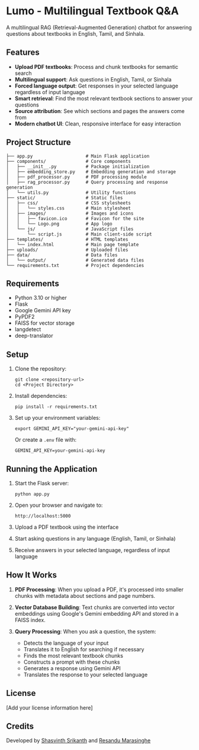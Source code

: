 # Lumo - Multilingual Textbook Q&A

A multilingual RAG (Retrieval-Augmented Generation) chatbot for answering questions about textbooks in English, Tamil, and Sinhala.

## Features

- **Upload PDF textbooks**: Process and chunk textbooks for semantic search
- **Multilingual support**: Ask questions in English, Tamil, or Sinhala
- **Forced language output**: Get responses in your selected language regardless of input language
- **Smart retrieval**: Find the most relevant textbook sections to answer your questions
- **Source attribution**: See which sections and pages the answers come from
- **Modern chatbot UI**: Clean, responsive interface for easy interaction

## Project Structure

```
├── app.py                    # Main Flask application
├── components/               # Core components
│   ├── __init__.py           # Package initialization
│   ├── embedding_store.py    # Embedding generation and storage
│   ├── pdf_processor.py      # PDF processing module
│   ├── rag_processor.py      # Query processing and response generation
│   └── utils.py              # Utility functions
├── static/                   # Static files
│   ├── css/                  # CSS stylesheets
│   │   └── styles.css        # Main stylesheet
│   ├── images/               # Images and icons
│   │   ├── favicon.ico       # Favicon for the site
│   │   └── Logo.png          # App logo
│   └── js/                   # JavaScript files
│       └── script.js         # Main client-side script
├── templates/                # HTML templates
│   └── index.html            # Main page template
├── uploads/                  # Uploaded files
├── data/                     # Data files
│   └── output/               # Generated data files
└── requirements.txt          # Project dependencies
```

## Requirements

- Python 3.10 or higher
- Flask
- Google Gemini API key
- PyPDF2
- FAISS for vector storage
- langdetect
- deep-translator

## Setup

1. Clone the repository:

   ```
   git clone <repository-url>
   cd <Project Directory>
   ```

2. Install dependencies:

   ```
   pip install -r requirements.txt
   ```

3. Set up your environment variables:
   ```
   export GEMINI_API_KEY="your-gemini-api-key"
   ```
   Or create a `.env` file with:
   ```
   GEMINI_API_KEY=your-gemini-api-key
   ```

## Running the Application

1. Start the Flask server:

   ```
   python app.py
   ```

2. Open your browser and navigate to:

   ```
   http://localhost:5000
   ```

3. Upload a PDF textbook using the interface

4. Start asking questions in any language (English, Tamil, or Sinhala)

5. Receive answers in your selected language, regardless of input language

## How It Works

1. **PDF Processing**: When you upload a PDF, it's processed into smaller chunks with metadata about sections and page numbers.

2. **Vector Database Building**: Text chunks are converted into vector embeddings using Google's Gemini embedding API and stored in a FAISS index.

3. **Query Processing**: When you ask a question, the system:
   - Detects the language of your input
   - Translates it to English for searching if necessary
   - Finds the most relevant textbook chunks
   - Constructs a prompt with these chunks
   - Generates a response using Gemini API
   - Translates the response to your selected language

## License

[Add your license information here]

## Credits

Developed by [Shasvinth Srikanth](https://github.com/Shasvinth/) and [Resandu Marasinghe](https://github.com/ResanduMarasinghe/)